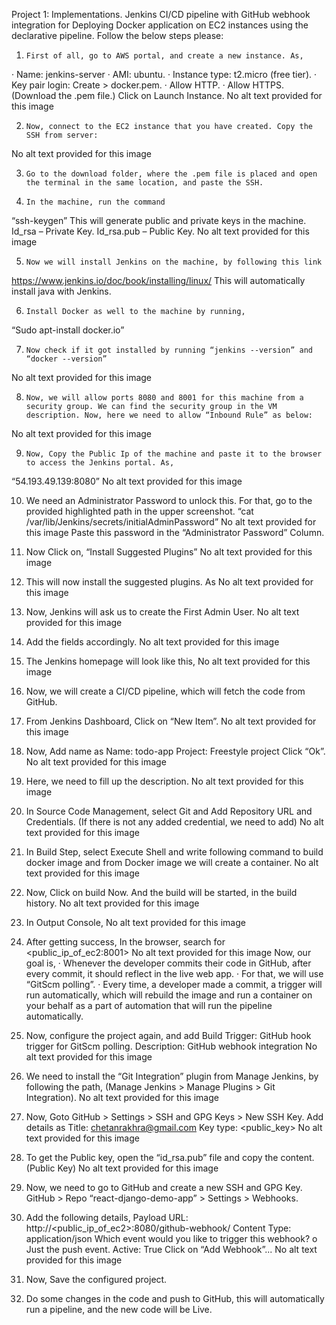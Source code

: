 Project 1: Implementations.
 Jenkins CI/CD pipeline with GitHub webhook integration for Deploying Docker application on EC2 instances using the declarative pipeline.
Follow the below steps please:
1.     First of all, go to AWS portal, and create a new instance. As,
·       Name: jenkins-server
·       AMI: ubuntu.
·       Instance type: t2.micro (free tier).
·       Key pair login: Create > docker.pem.
·       Allow HTTP.
·       Allow HTTPS.
(Download the .pem file.)
Click on Launch Instance.
No alt text provided for this image

2.     Now, connect to the EC2 instance that you have created. Copy the SSH from server:
No alt text provided for this image
 
3.     Go to the download folder, where the .pem file is placed and open the terminal in the same location, and paste the SSH.
 
4.     In the machine, run the command
“ssh-keygen”
This will generate public and private keys in the machine.
Id_rsa – Private Key.
Id_rsa.pub – Public Key.
No alt text provided for this image

5.     Now we will install Jenkins on the machine, by following this link  
https://www.jenkins.io/doc/book/installing/linux/
This will automatically install java with Jenkins.
 
6.     Install Docker as well to the machine by running,
“Sudo apt-install docker.io”
 
7.     Now check if it got installed by running “jenkins --version” and “docker --version”
No alt text provided for this image

8.     Now, we will allow ports 8080 and 8001 for this machine from a security group. We can find the security group in the VM description. Now, here we need to allow “Inbound Rule” as below:
No alt text provided for this image
 
9.     Now, Copy the Public Ip of the machine and paste it to the browser to access the Jenkins portal. As,
“54.193.49.139:8080”
No alt text provided for this image
 
10.  We need an Administrator Password to unlock this. For that, go to the provided highlighted path in the upper screenshot.
“cat /var/lib/Jenkins/secrets/initialAdminPassword”
No alt text provided for this image
Paste this password in the “Administrator Password” Column.

11.  Now Click on, “Install Suggested Plugins”
No alt text provided for this image
 
12.  This will now install the suggested plugins. As
No alt text provided for this image
  
13.  Now, Jenkins will ask us to create the First Admin User.
No alt text provided for this image
 
14.  Add the fields accordingly.
No alt text provided for this image
 
15.  The Jenkins homepage will look like this,
No alt text provided for this image

16.  Now, we will create a CI/CD pipeline, which will fetch the code from GitHub. 

17.  From Jenkins Dashboard, Click on “New Item”.
No alt text provided for this image
 
18.  Now, Add name as
Name: todo-app
Project: Freestyle project
Click “Ok”.
No alt text provided for this image

19.  Here, we need to fill up the description.
No alt text provided for this image

20.  In Source Code Management, select Git and Add Repository URL and Credentials.
(If there is not any added credential, we need to add)
No alt text provided for this image

21.  In Build Step, select Execute Shell and write following command to build docker image and from Docker image we will create a container.
No alt text provided for this image
 
22.  Now, Click on build Now. And the build will be started, in the build history.
No alt text provided for this image
 
23.  In Output Console,
No alt text provided for this image
 
24.  After getting success, In the browser, search for
<public_ip_of_ec2:8001>
No alt text provided for this image
Now, our goal is,
·       Whenever the developer commits their code in GitHub, after every commit, it should reflect in the live web app.
·       For that, we will use “GitScm polling”.
·       Every time, a developer made a commit, a trigger will run automatically, which will rebuild the image and run a container on your behalf as a part of automation that will run the pipeline automatically.

25.  Now, configure the project again, and add
Build Trigger: GitHub hook trigger for GitScm polling.
Description: GitHub webhook integration
No alt text provided for this image

26.  We need to install the “Git Integration” plugin from Manage Jenkins, by following the path,
(Manage Jenkins > Manage Plugins > Git Integration).
No alt text provided for this image
 
27.  Now, Goto GitHub > Settings > SSH and GPG Keys > New SSH Key.
Add details as
Title: chetanrakhra@gmail.com
Key type: <public_key>
No alt text provided for this image
 
28.  To get the Public key, open the “id_rsa.pub” file and copy the content. (Public Key)
No alt text provided for this image

29.  Now, we need to go to GitHub and create a new SSH and GPG Key.
GitHub > Repo “react-django-demo-app” > Settings > Webhooks.
30.  Add the following details,
Payload URL: http://<public_ip_of_ec2>:8080/github-webhook/
Content Type: application/json
Which event would you like to trigger this webhook?
o  Just the push event.
Active: True
Click on “Add Webhook”...
No alt text provided for this image
 
31.  Now, Save the configured project.
32.  Do some changes in the code and push to GitHub, this will automatically run a pipeline, and the new code will be Live.
